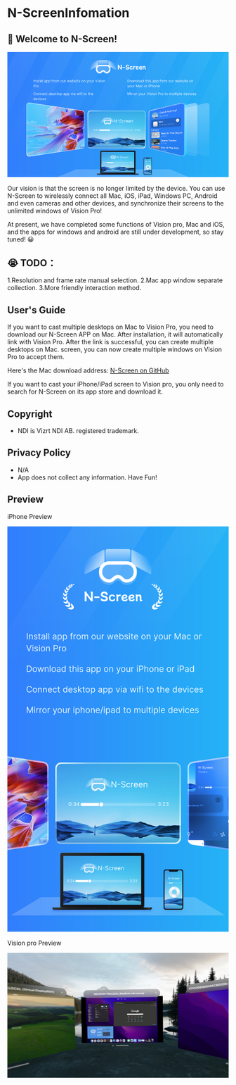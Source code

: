 # N-ScreenInfomation

## 👋 Welcome to N-Screen!
                
![](./resources/mac_preview.png)

Our vision is that the screen is no longer limited by the device. You can use N-Screen to wirelessly connect all Mac, iOS, iPad, Windows PC, Android and even cameras and other devices, and synchronize their screens to the unlimited windows of Vision Pro!
                
At present, we have completed some functions of Vision pro, Mac and iOS, and the apps for windows and android are still under development, so stay tuned! 😀
                
## 😭 TODO：

1.Resolution and frame rate manual selection.
2.Mac app window separate collection.
3.More friendly interaction method.

## User's Guide

 If you want to cast multiple desktops on Mac to Vision Pro, you need to download our N-Screen APP on Mac. After installation, it will automatically link with Vision Pro. After the link is successful, you can create multiple desktops on Mac. screen, you can now create multiple windows on Vision Pro to accept them.

Here's the Mac download address: [N-Screen on GitHub](https://github.com/FTVisionProTechnology/N-ScreenInfomation.git)
                
If you want to cast your iPhone/iPad screen to Vision pro, you only need to search for N-Screen on its app store and download it.


## Copyright

- NDI is Vizrt NDI AB. registered trademark.

## Privacy Policy

- N/A
- App does not collect any information. Have Fun!

## Preview

iPhone Preview

![](./resources/iphone_preview.png)

Vision pro Preview

![](./resources/vision_pro_preview.png)

